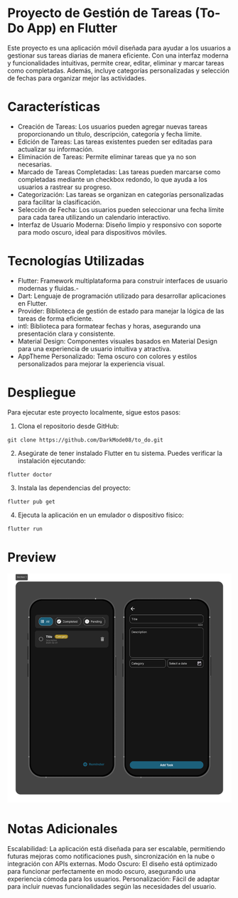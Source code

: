 # Proyecto de Gestión de Tareas (To-Do App) en Flutter

Este proyecto es una aplicación móvil diseñada para ayudar a los usuarios a gestionar sus tareas diarias de manera eficiente. Con una interfaz moderna y funcionalidades intuitivas, permite crear, editar, eliminar y marcar tareas como completadas. Además, incluye categorías personalizadas y selección de fechas para organizar mejor las actividades.

# Características

- Creación de Tareas: Los usuarios pueden agregar nuevas tareas proporcionando un título, descripción, categoría y fecha límite.
- Edición de Tareas: Las tareas existentes pueden ser editadas para actualizar su información.
- Eliminación de Tareas: Permite eliminar tareas que ya no son necesarias.
- Marcado de Tareas Completadas: Las tareas pueden marcarse como completadas mediante un checkbox redondo, lo que ayuda a los usuarios a rastrear su progreso.
- Categorización: Las tareas se organizan en categorías personalizadas para facilitar la clasificación.
- Selección de Fecha: Los usuarios pueden seleccionar una fecha límite para cada tarea utilizando un calendario interactivo.
- Interfaz de Usuario Moderna: Diseño limpio y responsivo con soporte para modo oscuro, ideal para dispositivos móviles.

# Tecnologías Utilizadas

- Flutter: Framework multiplataforma para construir interfaces de usuario modernas y fluidas.- 
- Dart: Lenguaje de programación utilizado para desarrollar aplicaciones en Flutter.
- Provider: Biblioteca de gestión de estado para manejar la lógica de las tareas de forma eficiente.
- intl: Biblioteca para formatear fechas y horas, asegurando una presentación clara y consistente.
- Material Design: Componentes visuales basados en Material Design para una experiencia de usuario intuitiva y atractiva.
- AppTheme Personalizado: Tema oscuro con colores y estilos personalizados para mejorar la experiencia visual.

# Despliegue

Para ejecutar este proyecto localmente, sigue estos pasos:
1. Clona el repositorio desde GitHub:
```
git clone https://github.com/DarkMode08/to_do.git
```

2. Asegúrate de tener instalado Flutter en tu sistema. Puedes verificar la instalación ejecutando:
```
flutter doctor
```

3. Instala las dependencias del proyecto:
```
flutter pub get
```

4. Ejecuta la aplicación en un emulador o dispositivo físico:
```1
flutter run
```

# Preview
![Texto alternativo](https://github.com/DarkMode08/to_do/blob/main/lib/assets/images/To_Do.png?raw=true)

# Notas Adicionales

Escalabilidad: La aplicación está diseñada para ser escalable, permitiendo futuras mejoras como notificaciones push, sincronización en la nube o integración con APIs externas.
Modo Oscuro: El diseño está optimizado para funcionar perfectamente en modo oscuro, asegurando una experiencia cómoda para los usuarios.
Personalización: Fácil de adaptar para incluir nuevas funcionalidades según las necesidades del usuario.
